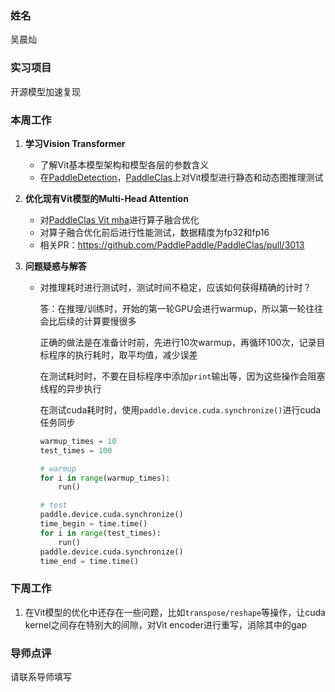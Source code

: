 ### 姓名
吴晨灿

### 实习项目
开源模型加速复现

### 本周工作

1. **学习Vision Transformer**

	* 了解Vit基本模型架构和模型各层的参数含义
	* 在[PaddleDetection](https://github.com/PaddlePaddle/PaddleDetection)，[PaddleClas](https://github.com/PaddlePaddle/PaddleClas)上对Vit模型进行静态和动态图推理测试


2. **优化现有Vit模型的Multi-Head Attention**

	* 对[PaddleClas Vit mha](https://github.com/PaddlePaddle/PaddleClas/blob/release/2.5/ppcls/arch/backbone/model_zoo/vision_transformer.py#L115)进行算子融合优化
	* 对算子融合优化前后进行性能测试，数据精度为fp32和fp16
    * 相关PR：https://github.com/PaddlePaddle/PaddleClas/pull/3013

3. **问题疑惑与解答**


	* 对推理耗时进行测试时，测试时间不稳定，应该如何获得精确的计时？

        答：在推理/训练时，开始的第一轮GPU会进行warmup，所以第一轮往往会比后续的计算要慢很多

        正确的做法是在准备计时前，先进行10次warmup，再循环100次，记录目标程序的执行耗时，取平均值，减少误差

        在测试耗时时，不要在目标程序中添加`print`输出等，因为这些操作会阻塞线程的异步执行

        在测试cuda耗时时，使用`paddle.device.cuda.synchronize()`进行cuda任务同步

        ```python
        warmup_times = 10
        test_times = 100

        # warmup
        for i in range(warmup_times):
            run()
        
        # test
        paddle.device.cuda.synchronize()
        time_begin = time.time()
        for i in range(test_times):
            run()
        paddle.device.cuda.synchronize()
        time_end = time.time()
        ```


### 下周工作

1. 在Vit模型的优化中还存在一些问题，比如`transpose/reshape`等操作，让cuda kernel之间存在特别大的间隙，对Vit encoder进行重写，消除其中的gap

### 导师点评
请联系导师填写